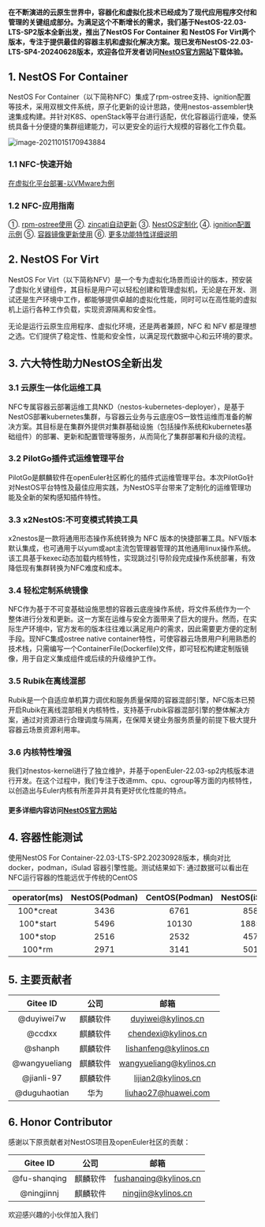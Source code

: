 
#### 在不断演进的云原生世界中，容器化和虚拟化技术已经成为了现代应用程序交付和管理的关键组成部分。为满足这个不断增长的需求，我们基于NestOS-22.03-LTS-SP2版本全新出发，推出了NestOS For Container 和 NestOS For Virt两个版本，专注于提供最佳的容器主机和虚拟化解决方案。现已发布NestOS-22.03-LTS-SP4-20240628版本，欢迎各位开发者访问[NestOS官方网站](https://nestos.openeuler.org/)下载体验。



## 1. NestOS For Container
NestOS For Container（以下简称NFC）集成了rpm-ostree支持、ignition配置等技术，采用双根文件系统，原子化更新的设计思路，使用nestos-assembler快速集成构建。并针对K8S、openStack等平台进行适配，优化容器运行底噪，使系统具备十分便捷的集群组建能力，可以更安全的运行大规模的容器化工作负载。

![image-20211015170943884](docs/zh/graph/README/image-20211015170943884.png)


### 1.1 NFC-快速开始
[在虚拟化平台部署-以VMware为例](https://gitee.com/openeuler/NestOS/blob/master/docs/zh/usr_manual/%E5%BF%AB%E9%80%9F%E5%BC%80%E5%A7%8B.md)

### 1.2 NFC-应用指南
①.  [rpm-ostree使用](https://gitee.com/openeuler/NestOS/blob/master/docs/zh/usr_manual/rpm-ostree%E4%BD%BF%E7%94%A8.md)
②.  [zincati自动更新](https://gitee.com/openeuler/NestOS/blob/master/docs/zh/usr_manual/zincati%E8%87%AA%E5%8A%A8%E6%9B%B4%E6%96%B0%E4%BD%BF%E7%94%A8.md)
③.  [NestOS定制化](https://gitee.com/openeuler/NestOS/blob/master/docs/zh/usr_manual/%E5%AE%9A%E5%88%B6NestOS.md)
④.  [ignition配置示例](https://gitee.com/openeuler/NestOS/blob/master/docs/zh/usr_manual/ignition%E9%85%8D%E7%BD%AE.md) 
⑤.  [容器镜像更新使用](https://gitee.com/openeuler/NestOS/blob/master/docs/zh/usr_manual/%E5%AE%B9%E5%99%A8%E9%95%9C%E5%83%8F%E6%9B%B4%E6%96%B0%E4%BD%BF%E7%94%A8.md) 
⑥.  [更多功能特性详细说明](https://gitee.com/openeuler/NestOS/blob/master/docs/zh/usr_manual/%E5%8A%9F%E8%83%BD%E7%89%B9%E6%80%A7%E6%8F%8F%E8%BF%B0.md)

## 2. NestOS For Virt
NestOS For Virt（以下简称NFV）是一个专为虚拟化场景而设计的版本，预安装了虚拟化关键组件，其目标是用户可以轻松创建和管理虚拟机，无论是在开发、测试还是生产环境中工作，都能够提供卓越的虚拟化性能，同时可以在高性能的虚拟机上运行各种工作负载，实现资源隔离和安全性。

无论是运行云原生应用程序、虚拟化环境，还是两者兼顾，NFC 和 NFV 都是理想之选。它们提供了稳定性、性能和安全性，以满足现代数据中心和云环境的要求。

## 3. 六大特性助力NestOS全新出发

### 3.1 云原生一体化运维工具
NFC专属容器云部署运维工具NKD（nestos-kubernetes-deployer），是基于NestOS部署kubernetes集群，与容器云业务与云底座OS一致性运维而准备的解决方案。其目标是在集群外提供对集群基础设施（包括操作系统和kubernetes基础组件）的部署、更新和配置管理等服务，从而简化了集群部署和升级的流程。

### 3.2 PilotGo插件式运维管理平台
PilotGo是麒麟软件在openEuler社区孵化的插件式运维管理平台。本次PilotGo针对NestOS平台特性及最佳应用实践，为NestOS平台带来了定制化的运维管理功能及全新的架构感知插件特性。

### 3.3 x2NestOS:不可变模式转换工具
x2nestos是一款将通用形态操作系统转换为 NFC 版本的快捷部署工具。NFV版本默认集成，也可通用于以yum或apt主流包管理器管理的其他通用linux操作系统。该工具基于kexec动态加载内核特性，实现跳过引导阶段完成操作系统部署，有效降低现有集群转换为NFC难度和成本。

### 3.4 轻松定制系统镜像
NFC作为基于不可变基础设施思想的容器云底座操作系统，将文件系统作为一个整体进行分发和更新。这一方案在运维与安全方面带来了巨大的提升。然而，在实际生产环境中，官方发布的版本往往难以满足用户的需求，因此需要更方便的定制手段。现NFC集成ostree native container特性，可使容器云场景用户利用熟悉的技术栈，只需编写一个ContainerFile(Dockerfile)文件，即可轻松构建定制版镜像，用于自定义集成组件或后续的升级维护工作。

### 3.5 Rubik在离线混部
Rubik是一个自适应单机算力调优和服务质量保障的容器混部引擎，NFC版本已预开启Rubik在离线混部相关内核特性，支持基于rubik容器混部引擎的整体解决方案，通过对资源进行合理调度与隔离，在保障关键业务服务质量的前提下极大提升容器云场景资源利用率。

### 3.6 内核特性增强
我们对nestos-kernel进行了独立维护，并基于openEuler-22.03-sp2内核版本进行开发。在这个过程中，我们专注于改进mm、cpu、cgroup等方面的内核特性，以创造出与Euler内核有所差异并具有更好优化性能的特点。


#### 更多详细内容访问[NestOS官方网站](https://nestos.openeuler.org/)

## 4. 容器性能测试

使用NestOS For Container-22.03-LTS-SP2.20230928版本，横向对比 docker，podman，iSulad 容器引擎性能。测试结果如下:
通过数据可以看出在NFC运行容器的性能远优于传统的CentOS

       
| operator(ms) | NestOS(Podman) | CentOS(Podman) | NestOS(iSulad) | CentOS(iSulad) | NestOS(Docker) | CentOS(Docker) |
| :----------: | :----: | :----: | :----: | :-------: | :-------: | :-------: |
|  100*creat   |  3436  | 6761  |  858  |   882    |   1375    |   2919    |
|  100*start   |  5496  |  10130  |  1885  |   2123    |   7397    |   18400    |
|   100*stop   |  2516  |  2532  |  457   |   497   |   1052    |   465    |
|    100*rm    |  2971  |  3141  |  501   |   566    |   1116    |   6838    |


## 5. 主要贡献者

|   Gitee ID    |   公司   |          邮箱           |
| :-----------: | :------: | :---------------------: |
|  @duyiwei7w   | 麒麟软件 |   duyiwei@kylinos.cn    |
|  @ccdxx       | 麒麟软件 |   chendexi@kylinos.cn    |
|    @shanph    | 麒麟软件 |  lishanfeng@kylinos.cn  |
| @wangyueliang | 麒麟软件 | wangyueliang@kylinos.cn |
| @jianli-97    | 麒麟软件 |  lijian2@kylinos.cn     |
| @duguhaotian  |   华为   |   liuhao27@huawei.com   |

## 6. Honor Contributor

感谢以下原贡献者对NestOS项目及openEuler社区的贡献：

|   Gitee ID    |   公司   |          邮箱           |
| :-----------: | :------: | :---------------------: |
| @fu-shanqing  | 麒麟软件 |  fushanqing@kylinos.cn  |
|  @ningjinnj   | 麒麟软件 |   ningjin@kylinos.cn    |



欢迎感兴趣的小伙伴加入我们
